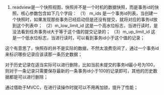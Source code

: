 1. readview是一个快照视图，快照并不是一个时机的数据快照，而是事务id的快照，核心参数包含如下几个字段：
（1） m_ids
是一个事务id列表，当创建一个快照时，如果发现那些事务已经启动但是还没有提交，就将对应的事务id放到这个列表中；
（2）m_low_limit_id
这是一个高水位标志，当进行读时，是没法看到任务事务id大于等于这个值的提交记录的；
（3）m_up_limit_id
这是一个低水位标志，当进行读时，可以看到事务id小于这个值的记录；

这个有意思了，快照存的并不是实际的数据，不然太浪费空间了，通过一个事务id来标识哪些记录应该读那一条历史数据；

对于历史记录在适当实际可以进行删除，比如当前未提交的事务id最小号为100，则对于一条记录只需要保存最新的一条事务id小于100的记录即可，其他的历史数据都是可以进行删除；

通过借助于MVCC，在进行读操作时就可以不用再加锁，提升了性能；
